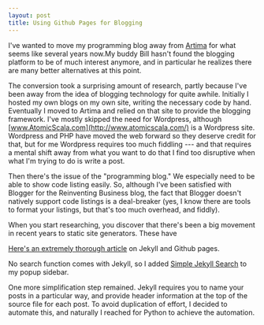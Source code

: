 ```yaml
---
layout: post
title: Using Github Pages for Blogging
---
```


I've wanted to move my programming blog away from [Artima](http://www.artima.com/weblogs/index.jsp?blogger=beckel) for what seems like several years now.My buddy Bill hasn't found the blogging platform to be of much interest anymore, and in particular he realizes there are many better alternatives at this point.

The conversion took a surprising amount of research, partly because I've been away from the idea of blogging technology for quite awhile. Initially I hosted my own blogs on my own site, writing the necessary code by hand. Eventually I moved to Artima and relied on that site to provide the blogging framework. I've mostly skipped the need for Wordpress, although [www.AtomicScala.com](http://www.atomicscala.com/) is a Wordpress site. Wordpress and PHP have moved the web forward so they deserve credit for that, but for me Wordpress requires too much fiddling --- and that requires a mental shift away from what you want to do that I find too disruptive when what I'm trying to do is write a post.

Then there's the issue of the "programming blog." We especially need to be able to show code listing easily. So, although I've been satisfied with Blogger for the Reinventing Business blog, the fact that Blogger doesn't natively support code listings is a deal-breaker (yes, I know there are tools to format your listings, but that's too much overhead, and fiddly).

When you start researching, you discover that there's been a big movement in recent years to static site generators. These have 

[Here's an extremely thorough article](http://www.smashingmagazine.com/2014/08/01/build-blog-jekyll-github-pages/) on Jekyll and Github pages.

No search function comes with Jekyll, so I added [Simple Jekyll Search](https://github.com/christian-fei/Simple-Jekyll-Search) to my popup sidebar.

One more simplification step remained. Jekyll requires you to name your posts in a particular way, and provide header information at the top of the source file for each post. To avoid duplication of effort, I decided to automate this, and naturally I reached for Python to achieve the automation.

